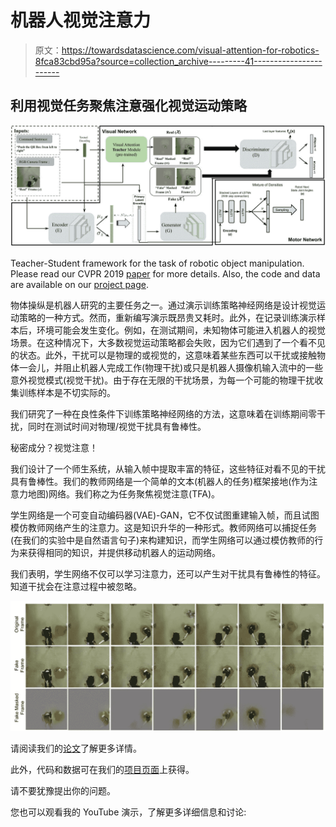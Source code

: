 # 机器人视觉注意力

> 原文：<https://towardsdatascience.com/visual-attention-for-robotics-8fca83cbd95a?source=collection_archive---------41----------------------->

## 利用视觉任务聚焦注意强化视觉运动策略

![](img/7b453f295ca0782f5b643df2b96b11be.png)

Teacher-Student framework for the task of robotic object manipulation. Please read our CVPR 2019 [paper](http://openaccess.thecvf.com/content_CVPR_2019/papers/Abolghasemi_Pay_Attention_-_Robustifying_a_Deep_Visuomotor_Policy_Through_Task-Focused_CVPR_2019_paper.pdf) for more details. Also, the code and data are available on our [project page](https://www.crcv.ucf.edu/research/projects/pay-attention/).

物体操纵是机器人研究的主要任务之一。通过演示训练策略神经网络是设计视觉运动策略的一种方式。然而，重新编写演示既昂贵又耗时。此外，在记录训练演示样本后，环境可能会发生变化。例如，在测试期间，未知物体可能进入机器人的视觉场景。在这种情况下，大多数视觉运动策略都会失败，因为它们遇到了一个看不见的状态。此外，干扰可以是物理的或视觉的，这意味着某些东西可以干扰或接触物体一会儿，并阻止机器人完成工作(物理干扰)或只是机器人摄像机输入流中的一些意外视觉模式(视觉干扰)。由于存在无限的干扰场景，为每一个可能的物理干扰收集训练样本是不切实际的。

我们研究了一种在良性条件下训练策略神经网络的方法，这意味着在训练期间零干扰，同时在测试时间对物理/视觉干扰具有鲁棒性。

秘密成分？视觉注意！

我们设计了一个师生系统，从输入帧中提取丰富的特征，这些特征对看不见的干扰具有鲁棒性。我们的教师网络是一个简单的文本(机器人的任务)框架接地(作为注意力地图)网络。我们称之为任务聚焦视觉注意(TFA)。

学生网络是一个可变自动编码器(VAE)-GAN，它不仅试图重建输入帧，而且试图模仿教师网络产生的注意力。这是知识升华的一种形式。教师网络可以捕捉任务(在我们的实验中是自然语言句子)来构建知识，而学生网络可以通过模仿教师的行为来获得相同的知识，并提供移动机器人的运动网络。

我们表明，学生网络不仅可以学习注意力，还可以产生对干扰具有鲁棒性的特征。知道干扰会在注意过程中被忽略。

![](img/7de85dd9b500b3a55c6925c426edff7d.png)

请阅读我们的[论文](http://openaccess.thecvf.com/content_CVPR_2019/papers/Abolghasemi_Pay_Attention_-_Robustifying_a_Deep_Visuomotor_Policy_Through_Task-Focused_CVPR_2019_paper.pdf)了解更多详情。

此外，代码和数据可在我们的[项目页面](https://www.crcv.ucf.edu/research/projects/pay-attention/)上获得。

请不要犹豫提出你的问题。

您也可以观看我的 YouTube 演示，了解更多详细信息和讨论: